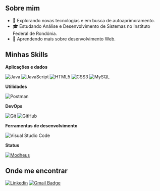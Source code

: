 ## Sobre mim

- 🤔 Explorando novas tecnologias e em busca de autoaprimoramento.
- 🎓 Estudando Análise e Desenvolvimento de Sistemas no Instituto Federal de Rondônia.
- 🌱 Aprendendo mais sobre desenvolvimento Web.

## Minhas Skills

**Aplicações e dados**

![Java](https://img.shields.io/badge/java-%23ED8B00.svg?style=for-the-badge&logo=openjdk&logoColor=white)
![JavaScript](https://img.shields.io/badge/javascript-%23323330.svg?style=for-the-badge&logo=javascript&logoColor=%23F7DF1E)
![HTML5](https://img.shields.io/badge/html5-%23E34F26.svg?style=for-the-badge&logo=html5&logoColor=white)
![CSS3](https://img.shields.io/badge/css3-%231572B6.svg?style=for-the-badge&logo=css3&logoColor=white)
![MySQL](https://img.shields.io/badge/mysql-4479A1.svg?style=for-the-badge&logo=mysql&logoColor=white)

**Utilidades**

![Postman](https://img.shields.io/badge/Postman-FF6C37?style=for-the-badge&logo=postman&logoColor=white)

**DevOps**

![Git](https://img.shields.io/badge/git-%23F05033.svg?style=for-the-badge&logo=git&logoColor=white)
![GitHub](https://img.shields.io/badge/github-%23121011.svg?style=for-the-badge&logo=github&logoColor=white)

**Ferramentas de desenvolvimento**

![Visual Studio Code](https://img.shields.io/badge/Visual%20Studio%20Code-0078d7.svg?style=for-the-badge&logo=visual-studio-code&logoColor=white)

**Status**

[![Modheus](https://github-readme-stats.vercel.app/api/top-langs/?username=Modheus&layout=compact&langs_count=1)](https://github.com/anuraghazra/github-readme-stats)

## Onde me encontrar

[![Linkedin](https://img.shields.io/badge/-Matheus_Henrique-blue?style=flat-square&logo=Linkedin&logoColor=white&link=https://www.linkedin.com/in/matheus-henrique-80a5782b3?utm_source=share&utm_campaign=share_via&utm_content=profile&utm_medium=android_app)](https://www.linkedin.com/in/matheus-henrique-80a5782b3?utm_source=share&utm_campaign=share_via&utm_content=profile&utm_medium=android_app)
[![Gmail Badge](https://img.shields.io/badge/-matheushenriquesl06@gmail.com-006bed?style=flat-square&logo=Gmail&logoColor=white&link=mailto:matheushenriquesl06@gmail.com)](mailto:matheushenriquesl06@gmail.com)
